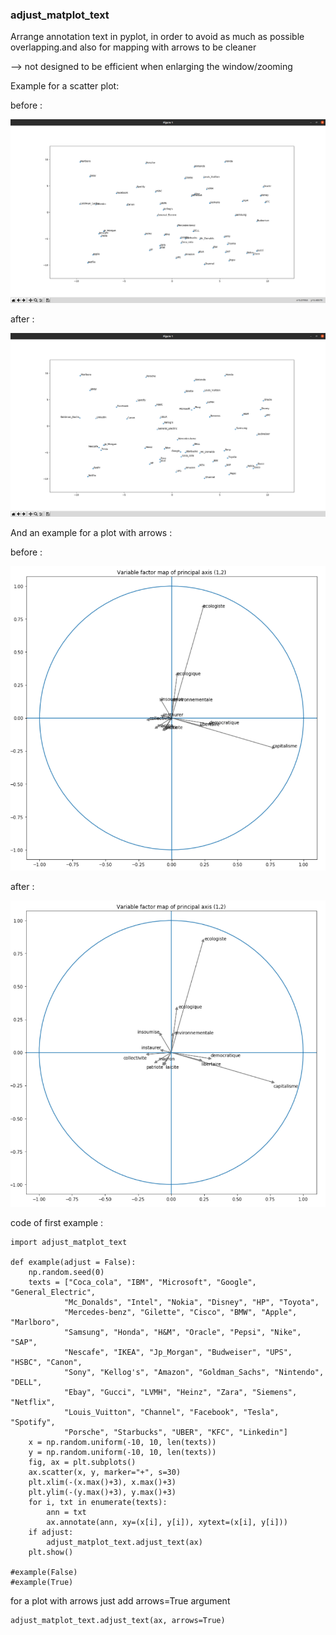 ### adjust_matplot_text

Arrange annotation text in pyplot, in order to avoid as much as possible overlapping.and also for mapping with arrows to be cleaner

--> not designed to be efficient when enlarging the window/zooming

Example for a scatter plot:

before :

![caption](/media/example_before.png)

after :

![caption](/media/example_after.png)


And an example for a plot with arrows :

before :

![caption](/media/with_arrows_example_before.png)

after :

![caption](/media/with_arrows_example_after.png)


code of first example :
```
import adjust_matplot_text

def example(adjust = False):
	np.random.seed(0)
	texts = ["Coca_cola", "IBM", "Microsoft", "Google", "General_Electric",
			"Mc_Donalds", "Intel", "Nokia", "Disney", "HP", "Toyota",
			"Mercedes-benz", "Gilette", "Cisco", "BMW", "Apple", "Marlboro",
			"Samsung", "Honda", "H&M", "Oracle", "Pepsi", "Nike", "SAP",
			"Nescafe", "IKEA", "Jp_Morgan", "Budweiser", "UPS", "HSBC", "Canon",
			"Sony", "Kellog's", "Amazon", "Goldman_Sachs", "Nintendo", "DELL",
			"Ebay", "Gucci", "LVMH", "Heinz", "Zara", "Siemens", "Netflix",
			"Louis_Vuitton", "Channel", "Facebook", "Tesla", "Spotify",
			"Porsche", "Starbucks", "UBER", "KFC", "Linkedin"]
	x = np.random.uniform(-10, 10, len(texts))
	y = np.random.uniform(-10, 10, len(texts))
	fig, ax = plt.subplots()
	ax.scatter(x, y, marker="+", s=30)
	plt.xlim(-(x.max()+3), x.max()+3)
	plt.ylim(-(y.max()+3), y.max()+3)
	for i, txt in enumerate(texts):
		ann = txt
		ax.annotate(ann, xy=(x[i], y[i]), xytext=(x[i], y[i]))
	if adjust:
		adjust_matplot_text.adjust_text(ax)
	plt.show()

#example(False)
#example(True)
```

for a plot with arrows just add arrows=True argument
```
adjust_matplot_text.adjust_text(ax, arrows=True)
```
